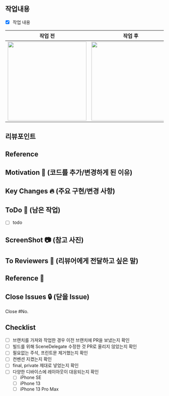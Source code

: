 ## 작업내용
<!-- 작업 내용과 이미지를 첨부해주세요. -->
- [x] 작업 내용

<!-- (+스크린샷)이 있다면 적어주세요. 없으면 지워주세요-->
|작업 전|작업 후|
|:---:|:---:|
|<img width="250" src="">|<img width="250" src="">|

## 리뷰포인트
<!-- 리뷰가 필요한 포인트와 해당 되는 커밋을 링크로 걸어주세요. -->

## Reference
<!-- 참고한 자료를 작성해주세요 -->

## Motivation 🥳 (코드를 추가/변경하게 된 이유)

## Key Changes 🔥 (주요 구현/변경 사항)

## ToDo 📆 (남은 작업)
- [ ] todo

## ScreenShot 📷 (참고 사진)

## To Reviewers 🙏 (리뷰어에게 전달하고 싶은 말)

## Reference 🔗

## Close Issues 🔒 (닫을 Issue)
Close #No.

## Checklist
- [ ] 브랜치를 가져와 작업한 경우 이전 브랜치에 PR을 보냈는지 확인
- [ ] 빌드를 위해 SceneDelegate 수정한 것 PR로 올리지 않았는지 확인
- [ ] 필요없는 주석, 프린트문 제거했는지 확인
- [ ] 컨벤션 지켰는지 확인
- [ ] final, private 제대로 넣었는지 확인
- [ ] 다양한 디바이스에 레이아웃이 대응되는지 확인
  - [ ] iPhone SE
  - [ ] iPhone 13
  - [ ] iPhone 13 Pro Max
